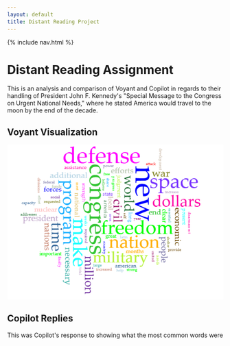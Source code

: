 ```yaml
---
layout: default
title: Distant Reading Project
---
```


{% include nav.html %}


# Distant Reading Assignment 

This is an analysis and comparison of Voyant and Copilot in regards to their handling of President John F. Kennedy's "Special Message to the Congress on Urgent National Needs," where he stated America would travel to the moon by the end of the decade. 

## Voyant Visualization

![image alt text](Voyant_visualization.png)

## Copilot Replies
This was Copilot's response to showing what the most common words were 
